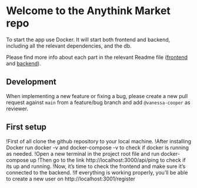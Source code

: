 # Welcome to the Anythink Market repo

To start the app use Docker. It will start both frontend and backend, including all the relevant dependencies, and the db.

Please find more info about each part in the relevant Readme file ([frontend](frontend/readme.md) and [backend](backend/README.md)).

## Development

When implementing a new feature or fixing a bug, please create a new pull request against `main` from a feature/bug branch and add `@vanessa-cooper` as reviewer.

## First setup

!First of all clone the github repository to your local machine.
!After installing Docker run docker -v and docker-compose -v to check if docker is running as needed.
!Open a new terminal in the project root file and run docker-compose up
!Then go to the link http://localhost:3000/api/ping to check if its up and running.
!Now, it’s time to check the frontend and make sure it’s connected to the backend.
!If everything is working properly, you’ll be able to create a new user on http://localhost:3001/register
